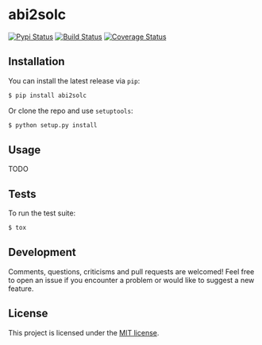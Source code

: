 # abi2solc

[![Pypi Status](https://img.shields.io/pypi/v/abi2solc.svg)](https://pypi.org/project/abi2solc/) [![Build Status](https://img.shields.io/travis/com/iamdefinitelyahuman/abi2solc.svg)](https://travis-ci.com/iamdefinitelyahuman/abi2solc) [![Coverage Status](https://coveralls.io/repos/github/iamdefinitelyahuman/abi2solc/badge.svg?branch=master)](https://coveralls.io/github/iamdefinitelyahuman/abi2solc?branch=master)

## Installation

You can install the latest release via ``pip``:

```bash
$ pip install abi2solc
```

Or clone the repo and use ``setuptools``:

```bash
$ python setup.py install
```

## Usage

TODO

## Tests

To run the test suite:

```bash
$ tox
```

## Development

Comments, questions, criticisms and pull requests are welcomed! Feel free to open an issue if you encounter a problem or would like to suggest a new feature.

## License

This project is licensed under the [MIT license](LICENSE).
